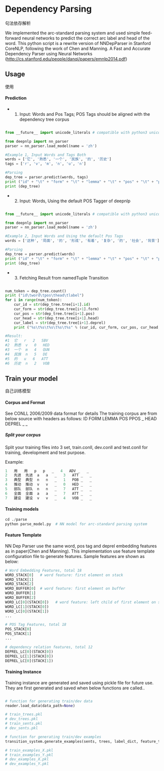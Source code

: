 Dependency Parsing
==============================
句法依存解析

We implemented the arc-standard parsing system and used 
simple feed-forward neural networks to predict the correct arc label and head of the word.
This python script is a rewrite version of NNDepParser in Stanford CoreNLP, following the work of Chen and Manning.
A Fast and Accurate Dependency Parser using Neural Networks
(http://cs.stanford.edu/people/danqi/papers/emnlp2014.pdf)

Usage
--------------------
使用

####  Prediction
* 1. Input: Words and Pos Tags; POS Tags should be aligned with the dependency tree corpus
```python

from __future__ import unicode_literals # compatible with python3 unicode coding

from deepnlp import nn_parser
parser = nn_parser.load_model(name = 'zh')

#Example 1, Input Words and Tags Both
words = ['它', '熟悉', '一个', '民族', '的', '历史']
tags = ['r', 'v', 'm', 'n', 'u', 'n']

#Parsing
dep_tree = parser.predict(words, tags)
print ("id" + "\t" + "form" + "\t" + "lemma" + "\t" + "pos" + "\t" + "ppos"+ "\t" + "head" + "\t" + "deprel")
print (dep_tree)

```
* 2. Input: Words, Using the default POS Tagger of deepnlp

```python

from __future__ import unicode_literals # compatible with python3 unicode coding

from deepnlp import nn_parser
parser = nn_parser.load_model(name = 'zh')

#Example 2, Input Words and Using the default Pos Tags
words = ['这种', '局面', '的', '形成', '有着', '复杂', '的', '社会', '背景']

#Parsing
dep_tree = parser.predict(words)
print ("id" + "\t" + "form" + "\t" + "lemma" + "\t" + "pos" + "\t" + "ppos"+ "\t" + "head" + "\t" + "deprel")
print (dep_tree)

```

* 3. Fetching Result from namedTuple Transition

```python

num_token = dep_tree.count()
print ("id\tword\tpos\thead\tlabel")
for i in range(num_token):
    cur_id = str(dep_tree.tree[i+1].id)
    cur_form = str(dep_tree.tree[i+1].form)
    cur_pos = str(dep_tree.tree[i+1].pos)
    cur_head = str(dep_tree.tree[i+1].head)
    cur_label = str(dep_tree.tree[i+1].deprel)
    print ("%s\t%s\t%s\t%s\t%s" % (cur_id, cur_form, cur_pos, cur_head, cur_label))

#Result:
#1	它	r	2	SBV
#2	熟悉	v	0	HED
#3	一个	m	4	QUN
#4	民族	n	5	DE
#5	的	u	6	ATT
#6	历史	n	2	VOB

```


Train your model
--------------------
自己训练模型

#### Corpus and Format
See CONLL 2006/2009 data format for details
The training corpus are from below source with headers as follows:
ID FORM LEMMA POS PPOS _ HEAD DEPREL _ _

##### Split your corpus
Split your training files into 3 set, train.conll, dev.conll and test.conll
for training, development and test purpose.

Example:
```python
1	用	用	p	p	_	4	ADV	_	_
2	先进	先进	a	a	_	3	ATT	_	_
3	典型	典型	n	n	_	1	POB	_	_
4	推动	推动	v	v	_	0	HED	_	_
5	部队	部队	n	n	_	7	ATT	_	_
6	全面	全面	a	a	_	7	ATT	_	_
7	建设	建设	v	v	_	4	VOB	_	_

```

#### Training models
```python
cd ./parse
python parse_model.py  # NN model for arc-standard parsing system 

```


#### Feature Template
NN Dep Parser use the same word, pos tag and deprel embedding features as in paper(Chen and Manning).
This implementation use feature template configuration file to generate features. Sample features
are shown as below:

```python
# Word Embedding Features, total 18
WORD_STACK[0]   # word feature: first element on stack
WORD_STACK[1]
WORD_STACK[2]
WORD_BUFFER[0]  # word feature: first element on buffer
WORD_BUFFER[1]
WORD_BUFFER[2]
WORD_LC[0](STACK[0])   # word feature: left child of first element on stack
WORD_LC[1](STACK[0])
WORD_LC[0](STACK[1])
...

# POS Tag Features, total 18
POS_STACK[0]
POS_STACK[1]
...

# dependency relation features, total 12
DEPREL_LC[0](STACK[0])
DEPREL_LC[1](STACK[0])
DEPREL_LC[0](STACK[1])

```

#### Training Instance
Training instance are generated and saved using pickle file for future use.
They are first generated and saved  when below functions are called..
```python

# function for generating train/dev data
reader.load_data(data_path=None)

# train_trees.pkl
# dev_trees.pkl
# train_sents.pkl
# dev_sents.pkl

# function for generating train/dev examples
transition_system.generate_examples(sents, trees, label_dict, feature_tpl, instance_path, is_train = True):

# train_examples_X.pkl
# train_examples_Y.pkl
# dev_examples_X.pkl
# dev_examples_Y.pkl
```

